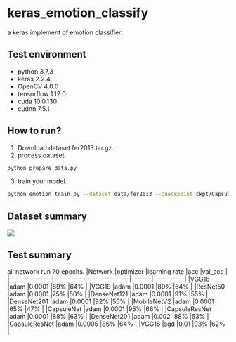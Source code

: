# keras_emotion_classify
a keras implement of emotion classifier.


## Test environment
* python 3.7.3
* keras 2.2.4
* OpenCV 4.0.0
* tensorflow 1.12.0
* cuda 10.0.130
* cudnn 7.5.1


## How to run?
1. Download dataset fer2013.tar.gz.
2. process dataset.
```sh
python prepare_data.py
```
3. train your model.
```sh
python emotion_train.py --dataset data/fer2013 --checkpoint ckpt/CapsuleNet -b 128 --network CapsuleNet
```


## Dataset summary
![](https://github.com/YouYouExcellent/keras_emotion_classify/blob/master/fer2013_summary.png)


## Test summary
all network run 70 epochs.
|Network		|optimizer	|learning rate	|acc	|val_acc	|
|---------------|-----------|---------------|-------|-----------|
|VGG16			|adam		|0.0001			|89%	|64%		|
|VGG19			|adam		|0.0001			|89%	|64%		|
|ResNet50		|adam		|0.0001			|75%	|50%		|
|DenseNet121	|adam		|0.0001			|91%	|55%		|
|DenseNet201	|adam		|0.0001			|92%	|55%		|
|MobileNetV2	|adam		|0.0001			|65%	|47%		|
|CapsuleNet		|adam		|0.0001			|95%	|66%		|
|CapsuleResNet	|adam		|0.0001			|88%	|63%			|
|DenseNet201	|adam		|0.002			|88%	|63%		|
|CapsuleResNet	|adam		|0.0005			|86%	|64%		|
|VGG16			|sgd		|0.01			|93%	|62%		|
